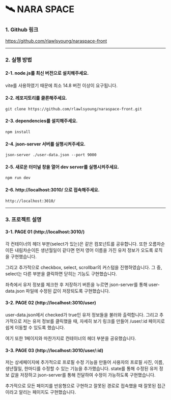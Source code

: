 # 🛰️ NARA SPACE

### 1. Github 링크

https://github.com/rlawlsyoung/naraspace-front

***

### 2. 실행 방법

#### 2-1. node.js를 최신 버전으로 설치해주세요.
vite를 사용하였기 때문에 최소 14.8 버전 이상이 요구됩니다.

#### 2-2. 레포지토리를 클론해주세요.
`git clone https://github.com/rlawlsyoung/naraspace-front.git`
 
#### 2-3. dependencies를 설치해주세요.
`npm install`

#### 2-4. json-server 서버를 실행시켜주세요.
`json-server ./user-data.json --port 9000`

#### 2-5.  새로운 터미널 창을 열어 dev server를 실행시켜주세요.
`npm run dev`

#### 2-6.  http://localhost:3010/ 으로 접속해주세요.
`http://localhost:3010/`

***

### 3. 프로젝트 설명

#### 3-1. PAGE 01 (http://localhost:3010/)
각 컨테이너의 헤더 부분(select가 있는)은 같은 컴포넌트를 공유합니다.
또한 오름차순이든 내림차순이든 생년월일이 같다면 먼저 영어 이름을 가진 유저 정보가 오도록 로직을 구현했습니다.

그리고 추가적으로 checkbox, select, scrollbar의 커스텀을 진행하였습니다.
그 중, select는 다른 부분을 클릭하면 닫히는 기능도 구현했습니다.

좌측에서 유저 정보를 체크한 후 저장하기 버튼을 누르면 json-server를 통해 user-data.json 파일에 수정된 값이 저장되도록 구현했습니다.

#### 3-2. PAGE 02 (http://localhost:3010/user)
user-data.json에서 checked가 true인 유저 정보들을 불러와 출력합니다.
그리고 추가적으로 저는 유저 정보를 클릭했을 때, 자세히 보기 링크를 만들어 /user/:id 페이지로 쉽게 이동할 수 있도록 했습니다.

여기 또한 1페이지와 마찬가지로 컨테이너의 헤더 부분을 공유했습니다.

#### 3-3. PAGE 03 (http://localhost:3010/user/:id)
저는 상세페이지에 추가적으로 프로필 수정 기능을 만들어 사용자의 프로필 사진, 이름, 생년월일, 한마디를 수정할 수 있는 기능을 추가했습니다.
state를 통해 수정된 유저 정보 값을 저장하고 json-server를 통해 전달하여 수정이 가능하도록 구현했습니다.

추가적으로 모든 페이지를 반응형으로 구현하고 잘못된 경로로 접속했을 때 잘못된 접근이라고 알리는 페이지도 구현했습니다.
